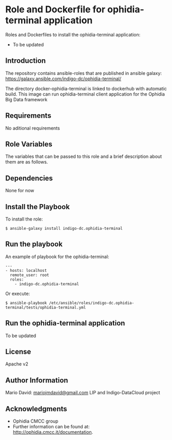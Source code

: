 Role and Dockerfile for ophidia-terminal application
=======================================================

Roles and Dockerfiles to install the ophidia-terminal application:

* To be updated

Introduction
------------

The repository contains ansible-roles that are published in
ansible galaxy: https://galaxy.ansible.com/indigo-dc/ophidia-terminal/

The directory docker-ophidia-terminal is linked to
dockerhub with automatic build. This image can run
ophidia-terminal client application for the Ophidia Big Data framework

Requirements
------------

No aditional requirements

Role Variables
--------------

The variables that can be passed to this role and a brief description
about them are as follows.

Dependencies
------------

None for now

Install the Playbook
--------------------

To install the role:

```
$ ansible-galaxy install indigo-dc.ophidia-terminal
```

Run the playbook
----------------

An example of playbook for the ophidia-terminal:

```
---
- hosts: localhost
  remote_user: root
  roles:
    - indigo-dc.ophidia-terminal
```

Or execute:

```
$ ansible-playbook /etc/ansible/roles/indigo-dc.ophidia-terminal/tests/ophidia-terminal.yml
```

Run the ophidia-terminal application
------------------------------------

To be updated

License
-------

Apache v2

Author Information
------------------

Mario David: mariojmdavid@gmail.com
LIP and Indigo-DataCloud project

Acknowledgments
---------------

* Ophidia CMCC group
* Further information can be found at: http://ophidia.cmcc.it/documentation.
